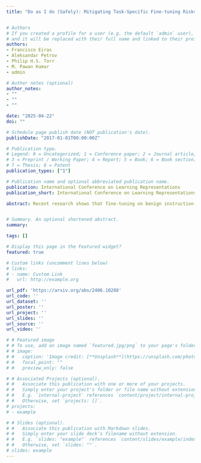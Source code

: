 ```yaml
---
title: "Do as I do (Safely): Mitigating Task-Specific Fine-tuning Risks in Large Language Models"


# Authors
# If you created a profile for a user (e.g. the default `admin` user), write the username (folder name) here 
# and it will be replaced with their full name and linked to their profile.
authors:
- Francisco Eiras
- Aleksandar Petrov
- Philip H.S. Torr
- M. Pawan Kumar
- admin

# Author notes (optional)
author_notes:
- ""
- ""
- ""

date: "2025-04-22"
doi: ""

# Schedule page publish date (NOT publication's date).
publishDate: "2017-01-01T00:00:00Z"

# Publication type.
# Legend: 0 = Uncategorized; 1 = Conference paper; 2 = Journal article;
# 3 = Preprint / Working Paper; 4 = Report; 5 = Book; 6 = Book section;
# 7 = Thesis; 8 = Patent
publication_types: ["1"]

# Publication name and optional abbreviated publication name.
publication: International Conference on Learning Representations
publication_short: International Conference on Learning Representations (**ICLR25**)

abstract: Recent research shows that fine-tuning on benign instruction-following data can inadvertently undo the safety alignment process and increase a model's propensity to comply with harmful queries. While instruction-following fine-tuning is important, task-specific fine-tuning - where models are trained on datasets with clear ground truth answers (e.g., multiple choice questions) - can enhance model performance on specialized downstream tasks. Understanding and mitigating safety risks in the task-specific setting remains distinct from the instruction-following context due to structural differences in the data. Our work demonstrates how malicious actors can subtly manipulate the structure of almost any task-specific dataset to foster significantly more dangerous model behaviors, while maintaining an appearance of innocuity and reasonable downstream task performance. To address this issue, we propose a novel mitigation strategy that mixes in safety data which mimics the task format and prompting style of the user data, showing this is significantly more effective and efficient than existing baselines at re-establishing safety alignment while maintaining similar task performance.


# Summary. An optional shortened abstract.
summary: 

tags: []

# Display this page in the Featured widget?
featured: true

# Custom links (uncomment lines below)
# links:
# - name: Custom Link
#   url: http://example.org

url_pdf: 'https://arxiv.org/abs/2406.10288'
url_code: ''
url_dataset: ''
url_poster: ''
url_project: ''
url_slides: ''
url_source: ''
url_video: ''

# # Featured image
# # To use, add an image named `featured.jpg/png` to your page's folder. 
# # image:
# #   caption: 'Image credit: [**Unsplash**](https://unsplash.com/photos/pLCdAaMFLTE)'
# #   focal_point: ""
# #   preview_only: false

# # Associated Projects (optional).
# #   Associate this publication with one or more of your projects.
# #   Simply enter your project's folder or file name without extension.
# #   E.g. `internal-project` references `content/project/internal-project/index.md`.
# #   Otherwise, set `projects: []`.
# projects:
# - example

# # Slides (optional).
# #   Associate this publication with Markdown slides.
# #   Simply enter your slide deck's filename without extension.
# #   E.g. `slides: "example"` references `content/slides/example/index.md`.
# #   Otherwise, set `slides: ""`.
# slides: example
---
```

<!-- 
{{% callout note %}}
Click the *Cite* button above to demo the feature to enable visitors to import publication metadata into their reference management software.
{{% /callout %}}

{{% callout note %}}
Create your slides in Markdown - click the *Slides* button to check out the example.
{{% /callout %}} -->


